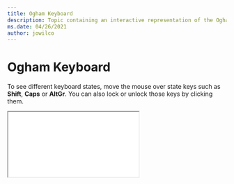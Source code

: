 ```yaml
--- 
title: Ogham Keyboard 
description: Topic containing an interactive representation of the Ogham Keyboard 
ms.date: 04/26/2021 
author: jowilco 
--- 
```

 
# Ogham Keyboard 
 
To see different keyboard states, move the mouse over state keys such as **Shift**, **Caps** or **AltGr**. You can also lock or unlock those keys by clicking them. 
 
<iframe src="kbdogham.html"></iframe> 
